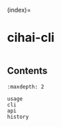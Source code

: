 (index)=

# cihai-cli

```{include} ../README.md

```

## Contents

```{toctree}
:maxdepth: 2

usage
cli
api
history

```
